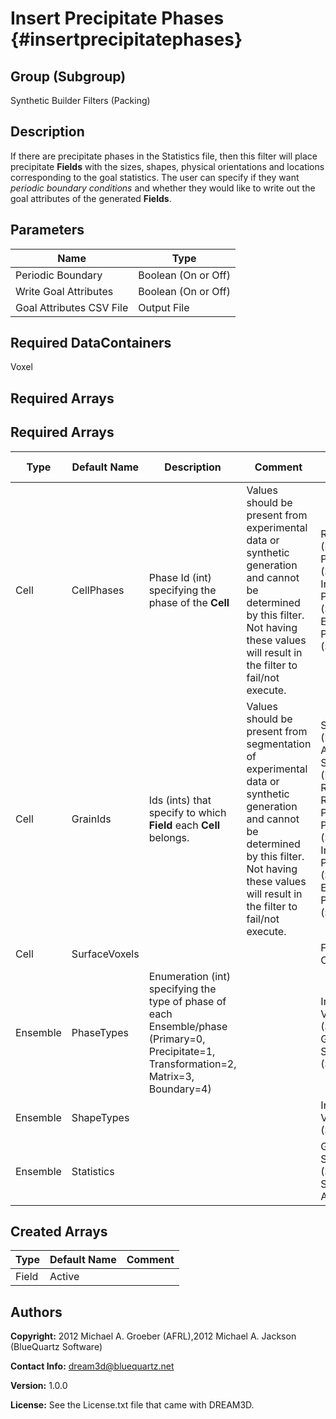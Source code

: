 Insert Precipitate Phases {#insertprecipitatephases}
======

## Group (Subgroup) ##
Synthetic Builder Filters (Packing)

## Description ##
If there are precipitate phases in the Statistics file, then this filter will place precipitate **Fields** with the sizes, shapes, physical orientations and locations corresponding to the goal statistics.  The user can specify if they want *periodic boundary conditions* and whether they would like to write out the goal attributes of the generated **Fields**. 

## Parameters ##

| Name | Type |
|------|------|
| Periodic Boundary | Boolean (On or Off) |
| Write Goal Attributes | Boolean (On or Off) |
| Goal Attributes CSV File | Output File |


## Required DataContainers ##
Voxel

## Required Arrays ##
## Required Arrays ##

| Type | Default Name | Description | Comment | Filters Known to Create Data |
|------|--------------|-------------|---------|-----|
| Cell | CellPhases | Phase Id (int) specifying the phase of the **Cell** | Values should be present from experimental data or synthetic generation and cannot be determined by this filter. Not having these values will result in the filter to fail/not execute. | Read H5Ebsd File (IO), Pack Primary Phases (SyntheticBuilding), Insert Precipitate Phases (SyntheticBuilding), Establish Matrix Phase (SyntheticBuilding) |
| Cell | GrainIds | Ids (ints) that specify to which **Field** each **Cell** belongs. | Values should be present from segmentation of experimental data or synthetic generation and cannot be determined by this filter. Not having these values will result in the filter to fail/not execute. | Segment Fields (Misorientation, C-Axis Misorientation, Scalar) (Reconstruction), Read Dx File (IO), Read Ph File (IO), Pack Primary Phases (SyntheticBuilding), Insert Precipitate Phases (SyntheticBuilding), Establish Matrix Phase (SyntheticBuilding) |
| Cell | SurfaceVoxels |  |  | Find Boundary Cells (Generic) |
| Ensemble | PhaseTypes | Enumeration (int) specifying the type of phase of each Ensemble/phase (Primary=0, Precipitate=1, Transformation=2, Matrix=3, Boundary=4) |  | Intialize Synthetic Volume (SyntheticBuilding), Generate Ensemble Statistics (Statistics) |
| Ensemble | ShapeTypes |  |  | Initialize Synthetic Volume (SyntheticBuilding) |
| Ensemble | Statistics |  |  | Generate Ensemble Statistics (Statistics), StatsGenerator Application |

## Created Arrays ##

| Type | Default Name | Comment |
|------|--------------|---------|
| Field | Active |  |

## Authors ##

**Copyright:** 2012 Michael A. Groeber (AFRL),2012 Michael A. Jackson (BlueQuartz Software)

**Contact Info:** dream3d@bluequartz.net

**Version:** 1.0.0

**License:**  See the License.txt file that came with DREAM3D.



